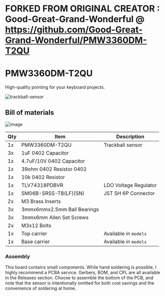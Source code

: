 # FORKED FROM ORIGINAL CREATOR : Good-Great-Grand-Wonderful @ https://github.com/Good-Great-Grand-Wonderful/PMW3360DM-T2QU

# PMW3360DM-T2QU
High-quality pointing for your keyboard projects.

![trackball-sensor](https://github.com/user-attachments/assets/a614bd8f-cb66-4077-88a3-3ccd714ce6c2)

## Bill of materials
![image](https://github.com/user-attachments/assets/589fd4db-5201-4174-a45f-515aba4d407c)

| Qty | Item                        | Description           |
|-----|-----------------------------|-----------------------|
| 1x  | PMW3360DM-T2QU              | Trackball sensor      |
| 3x  | 1uF 0402 Capacitor          |                       |
| 1x  | 4.7uF/10V 0402 Capacitor    |                       |
| 1x  | 39ohm 0402 Resistor 0402    |                       |
| 1x  | 10k 0402 Resistor           |                       |
| 1x  | TLV74318PDBVR               | LDO Voltage Regulator |
| 1x  | SM06B-SRSS-TB(LF)(SN)       | JST SH 6P Connector   |
| 2x  | M3 Brass Inserts            |                       |
| 3x  | 3mmx6mmx2.5mm Ball Bearings |                       |
| 3x  | 3mmx6mm Allen Set Screws    |                       |
| 2x  | M3x12 Bolts                 |                       |
| 1x  | Top carrier                 | Available in `models` |
| 1x  | Base carrier                | Available in `models` |

### Assembly

This board contains small components. While hand soldering is possible, I highly recommend a PCBA service. Gerbers, BOM, and CPL are all available in the Releases section. Choose to assemble the bottom of the PCB, and note that the sensor is intentionally omitted for both cost savings and the convenience of soldering at home.
